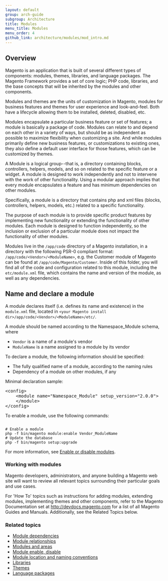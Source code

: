 ```yaml
---
layout: default
group: arch-guide
subgroup: Architecture
title: Modules
menu_title: Modules
menu_order: 4
github_link: architecture/modules/mod_intro.md
---
```


<h2 id="arch-modules-overview">Overview</h2>
Magento is an application that is built  of several different types of components: modules, themes, libraries, and language packages. The Magento Framework provides a set of core logic; PHP code, libraries, and the base concepts that will be inherited by the modules and other components.

Modules and themes are the units of customization in Magento,  modules for business features and themes for user experience and look-and-feel. Both have a lifecycle allowing them to be installed, deleted, disabled, etc.

Modules encapsulate a particular business feature or set of features; a module is basically a package of code. Modules can relate to and depend on each other in a variety of ways, but should be as independent as possible to maximize flexibility when customizing a site. And while modules primarily define new business features, or customizations to existing ones, they also define a default user interface for those features, which can be customized by themes.

A Module is a logical group--that is, a directory containing blocks, controllers, helpers, models, and so on related to the specific feature or a widget. A module is designed to work independently and not to intervene with the work of other functionality. Using a modular approach implies that every module encapsulates a feature and has minimum dependencies on other modules.

Specifically, a module is a directory that contains php and xml files (blocks, controllers, helpers, models, etc.) related to a specific functionality.

The purpose of each module is to provide specific product features by implementing new functionality or extending the functionality of other modules. Each module is designed to function independently, so the inclusion or exclusion of a particular module does not impact the functionality of other modules.

Modules live in the `/app/code` directory of a Magento installation, in a directory with the following PSR-0 compliant format: `/app/code/<Vendor>/<ModuleName>`, e.g. the Customer module of Magento can be found at `/app/code/Magento/Customer`. Inside of this folder, you will find all of the code and configuration related to this module, including the `etc/module.xml` file, which contains the name and version of the module, as well as any dependencies.

<h2 id="m2devgde-moddep-naming">Name and declare a module</h2>

A module declares itself (i.e. defines its name and existence) in the `module.xml` file, located in `<your Magento install dir>/app/code/<Vendor>/<ModuleName>/etc/`. 

A module should be named according to the Namespace_Module schema, where

* `Vendor` is a name of a module's vendor
* `ModuleName` is a name assigned to a module by its vendor

To declare a module, the following information should be specified:

* The fully qualified name of a module, according to the naming rules
* Dependency of a module on other modules, if any

Minimal declaration sample:

<pre>
&lt;config>
    &lt;module name="Namespace_Module" setup_version="2.0.0">
    &lt;/module>
&lt;/config>
</pre>

<div class="bs-callout bs-callout-info" id="info">
<p>To enable a module, use the following commands:</p>
<pre><code>
# Enable a module
php -f bin/magento module:enable Vendor_ModuleName 
# Update the database
php -f bin/magento setup:upgrade</code></pre>
<p>For more information, see <a href="{{ site.gdeurl }}install-gde/install/install-cli-subcommands-enable.html">Enable or disable modules</a>.</p>
</div>


<h3 id="arch-modules-working-with">Working with modules</h3>

Magento developers, administrators, and anyone building a Magento web site will want to review all relevant topics surrounding their particular goals and use cases.

For 'How To' topics such as instructions for adding modules, extending modules, implementing themes and other components, refer to the Magento Documentation set at <a href ="http://devdocs.magento.com">http://devdocs.magento.com</a> for a list of all Magento Guides and Manuals. Additionally, see the Related Topics below.


<h3 id="arch-modules-related">Related topics</h3>

* <a href="{{ site.gdeurl }}architecture/modules/mod_depend.html">Module dependencies</a>
* <a href="{{ site.gdeurl }}architecture/modules/mod_relationships.html">Module relationships</a>
* <a href="{{ site.gdeurl }}architecture/modules/mod_and_areas.html">Modules and areas</a>
* <a href="{{ site.gdeurl }}install-gde/install/install-cli-subcommands-enable.html#instgde-cli-subcommands-enable-disable">Module enable, disable</a>
* <a href="{{ site.gdeurl }}architecture/modules/mod_conventions.html">Module location and naming conventions</a>
* <a href="{{ site.gdeurl }}architecture/arch_libraries.html">Libraries</a>
* <a href="{{ site.gdeurl }}architecture/arch_themes.html">Themes</a>
* <a href="{{ site.gdeurl }}architecture/arch_translations.html">Language packages</a>
